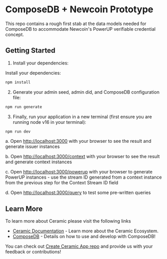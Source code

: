 # ComposeDB + Newcoin Prototype

This repo contains a rough first stab at the data models needed for ComposeDB to accommodate Newcoin's PowerUP verifiable credential concept.

## Getting Started

1. Install your dependencies:

Install your dependencies:

```bash
npm install
```

2. Generate your admin seed, admin did, and ComposeDB configuration file:

```bash
npm run generate
```

3. Finally, run your application in a new terminal (first ensure you are running node v16 in your terminal):

```bash
npm run dev
```
a. Open [http://localhost:3000](http://localhost:3000) with your browser to see the result and generate issuer instances

b. Open [http://localhost:3000/context](http://localhost:3000/context) with your browser to see the result and generate context instances

c. Open [http://localhost:3000/powerup](http://localhost:3000/powerup) with your browser to generate PowerUP instances - use the stream ID generated from a context instance from the previous step for the Context Stream ID field

d. Open [http://localhost:3000/query](http://localhost:3000/query) to test some pre-written queries

## Learn More

To learn more about Ceramic please visit the following links

- [Ceramic Documentation](https://developers.ceramic.network/learn/welcome/) - Learn more about the Ceramic Ecosystem.
- [ComposeDB](https://composedb.js.org/) - Details on how to use and develop with ComposeDB!

You can check out [Create Ceramic App repo](https://github.com/ceramicstudio/create-ceramic-app) and provide us with your feedback or contributions! 
